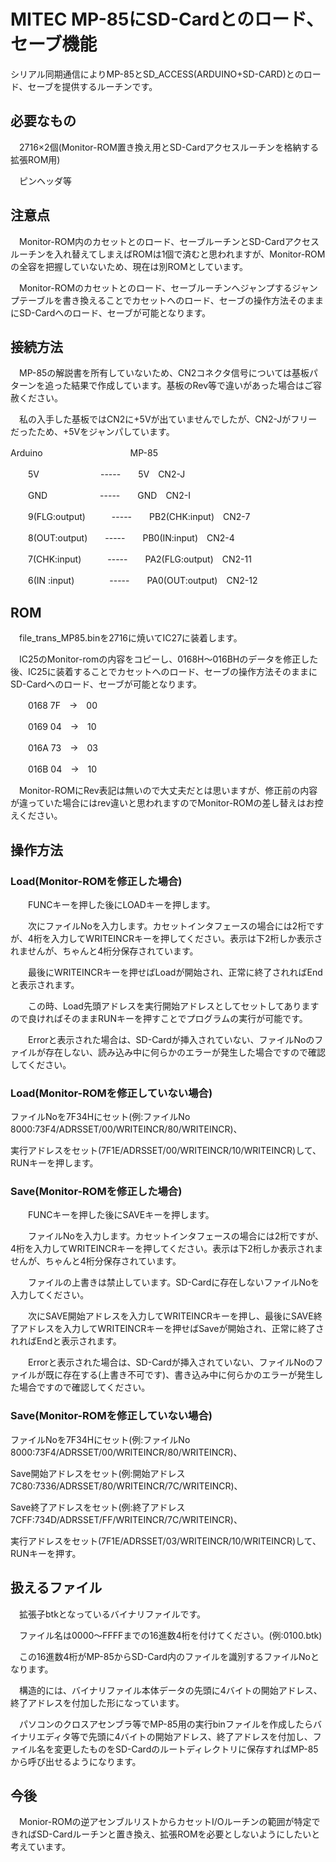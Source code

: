 # MITEC MP-85にSD-Cardとのロード、セーブ機能

シリアル同期通信によりMP-85とSD_ACCESS(ARDUINO+SD-CARD)とのロード、セーブを提供するルーチンです。


## 必要なもの
　2716×2個(Monitor-ROM置き換え用とSD-Cardアクセスルーチンを格納する拡張ROM用)
 
　ピンヘッダ等
 
## 注意点
　Monitor-ROM内のカセットとのロード、セーブルーチンとSD-Cardアクセスルーチンを入れ替えてしまえばROMは1個で済むと思われますが、Monitor-ROMの全容を把握していないため、現在は別ROMとしています。
 
　Monitor-ROMのカセットとのロード、セーブルーチンへジャンプするジャンプテーブルを書き換えることでカセットへのロード、セーブの操作方法そのままにSD-Cardへのロード、セーブが可能となります。
 
## 接続方法
　MP-85の解説書を所有していないため、CN2コネクタ信号については基板パターンを追った結果で作成しています。基板のRev等で違いがあった場合はご容赦ください。
 
　私の入手した基板ではCN2に+5Vが出ていませんでしたが、CN2-Jがフリーだったため、+5Vをジャンパしています。
 
Arduino　　　　　　　　　　MP-85

　　5V　　　　　　　-----　　5V　CN2-J
   
　　GND　　　　　　-----　　GND　CN2-I
   
　　9(FLG:output)　　　-----　　PB2(CHK:input)　CN2-7
             
　　8(OUT:output)　　-----　　PB0(IN:input)　CN2-4
                
　　7(CHK:input)　　　-----　　PA2(FLG:output)　CN2-11
                
　　6(IN :input)　　　　-----　　PA0(OUT:output)　CN2-12

## ROM
　file_trans_MP85.binを2716に焼いてIC27に装着します。

　IC25のMonitor-romの内容をコピーし、0168H～016BHのデータを修正した後、IC25に装着することでカセットへのロード、セーブの操作方法そのままにSD-Cardへのロード、セーブが可能となります。

　　0168 7F　->　00

　　0169 04　->　10

　　016A 73　->　03

　　016B 04　->　10

　Monitor-ROMにRev表記は無いので大丈夫だとは思いますが、修正前の内容が違っていた場合にはrev違いと思われますのでMonitor-ROMの差し替えはお控えください。

## 操作方法
### Load(Monitor-ROMを修正した場合)
　　FUNCキーを押した後にLOADキーを押します。

　　次にファイルNoを入力します。カセットインタフェースの場合には2桁ですが、4桁を入力してWRITEINCRキーを押してください。表示は下2桁しか表示されませんが、ちゃんと4桁分保存されています。

　　最後にWRITEINCRキーを押せばLoadが開始され、正常に終了されればEndと表示されます。

　　この時、Load先頭アドレスを実行開始アドレスとしてセットしてありますので良ければそのままRUNキーを押すことでプログラムの実行が可能です。

　　Errorと表示された場合は、SD-Cardが挿入されていない、ファイルNoのファイルが存在しない、読み込み中に何らかのエラーが発生した場合ですので確認してください。

### Load(Monitor-ROMを修正していない場合)
 ファイルNoを7F34Hにセット(例:ファイルNo　8000:73F4/ADRSSET/00/WRITEINCR/80/WRITEINCR)、
 
 実行アドレスをセット(7F1E/ADRSSET/00/WRITEINCR/10/WRITEINCR)して、RUNキーを押します。
 
### Save(Monitor-ROMを修正した場合)
　　FUNCキーを押した後にSAVEキーを押します。

　　ファイルNoを入力します。カセットインタフェースの場合には2桁ですが、4桁を入力してWRITEINCRキーを押してください。表示は下2桁しか表示されませんが、ちゃんと4桁分保存されています。

　　ファイルの上書きは禁止しています。SD-Cardに存在しないファイルNoを入力してください。

　　次にSAVE開始アドレスを入力してWRITEINCRキーを押し、最後にSAVE終了アドレスを入力してWRITEINCRキーを押せばSaveが開始され、正常に終了されればEndと表示されます。

　　Errorと表示された場合は、SD-Cardが挿入されていない、ファイルNoのファイルが既に存在する(上書き不可です)、書き込み中に何らかのエラーが発生した場合ですので確認してください。

### Save(Monitor-ROMを修正していない場合)
 ファイルNoを7F34Hにセット(例:ファイルNo　8000:73F4/ADRSSET/00/WRITEINCR/80/WRITEINCR)、
 
 Save開始アドレスをセット(例:開始アドレス　7C80:7336/ADRSSET/80/WRITEINCR/7C/WRITEINCR)、
 
 Save終了アドレスをセット(例:終了アドレス　7CFF:734D/ADRSSET/FF/WRITEINCR/7C/WRITEINCR)、
 
 実行アドレスをセット(7F1E/ADRSSET/03/WRITEINCR/10/WRITEINCR)して、RUNキーを押す。

## 扱えるファイル
　拡張子btkとなっているバイナリファイルです。
 
　ファイル名は0000～FFFFまでの16進数4桁を付けてください。(例:0100.btk)
 
　この16進数4桁がMP-85からSD-Card内のファイルを識別するファイルNoとなります。
 
　構造的には、バイナリファイル本体データの先頭に4バイトの開始アドレス、終了アドレスを付加した形になっています。
 
　パソコンのクロスアセンブラ等でMP-85用の実行binファイルを作成したらバイナリエディタ等で先頭に4バイトの開始アドレス、終了アドレスを付加し、ファイル名を変更したものをSD-Cardのルートディレクトリに保存すればMP-85から呼び出せるようになります。

## 今後
　Monior-ROMの逆アセンブルリストからカセットI/Oルーチンの範囲が特定できればSD-Cardルーチンと置き換え、拡張ROMを必要としないようにしたいと考えています。
